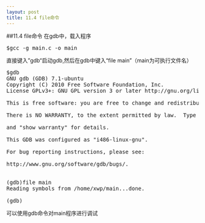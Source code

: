 ```yaml
---
layout: post
title: 11.4 file命令 
---
```

##11.4 file命令
在gdb中，载入程序
<pre class='terminal bootcamp'>
<span class='codeline'>$gcc -g main.c -o main</span>
</pre>
直接键入”gdb“启动gdb,然后在gdb中键入“file main”（main为可执行文件名）
<pre class='terminal bootcamp'>
<span class='codeline'>$gdb</span>
<span class='bash-output'>GNU gdb (GDB) 7.1-ubuntu
Copyright (C) 2010 Free Software Foundation, Inc.
License GPLv3+: GNU GPL version 3 or later http://gnu.org/licenses/gpl.html<br>
This is free software: you are free to change and redistribute it.<br>
There is NO WARRANTY, to the extent permitted by law.  Type "show copying"<br>
and "show warranty" for details.<br>
This GDB was configured as "i486-linux-gnu".<br>
For bug reporting instructions, please see:<br>
http://www.gnu.org/software/gdb/bugs/.<br>
</span>
<span class='codeline'>(gdb)file main</span>
<span class='bash-output'>Reading symbols from /home/xwp/main...done.
</span>
<span class='codeline'>(gdb)</span>
</pre>
可以使用gdb命令对main程序进行调试
